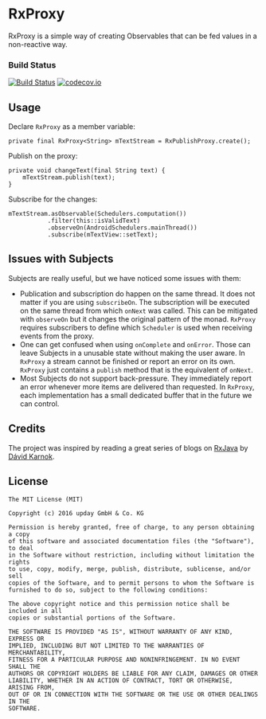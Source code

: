 # RxProxy

RxProxy is a simple way of creating Observables that can be fed values in a non-reactive way.

### Build Status
[![Build Status](https://travis-ci.org/upday/RxProxy.svg?branch=master)](https://travis-ci.org/upday/RxProxy) [![codecov.io](http://codecov.io/github/upday/RxProxy/coverage.svg?branch=master)](http://codecov.io/github/upday/RxProxy?branch=master)

## Usage
Declare `RxProxy` as a member variable:

    private final RxProxy<String> mTextStream = RxPublishProxy.create();
    

Publish on the proxy:

    private void changeText(final String text) {
        mTextStream.publish(text);
    }

Subscribe for the changes:

    mTextStream.asObservable(Schedulers.computation())
               .filter(this::isValidText)
               .observeOn(AndroidSchedulers.mainThread())
               .subscribe(mTextView::setText);
    
## Issues with Subjects
Subjects are really useful, but we have noticed some issues with them:

* Publication and subscription do happen on the same thread. It does not matter if you are using `subscribeOn`. The subscription will be executed on the same thread from which `onNext` was called. This can be mitigated with `observeOn` but it changes the original pattern of the monad. `RxProxy` requires subscribers to define which `Scheduler` is used when receiving events from the proxy.
* One can get confused when using `onComplete` and `onError`. Those can leave Subjects in a unusable state without making the user aware. In `RxProxy` a stream cannot be finished or report an error on its own. `RxProxy` just contains a `publish` method that is the equivalent of `onNext`.
* Most Subjects do not support back-pressure. They immediately report an error whenever more items are delivered than requested. In `RxProxy`, each implementation has a small dedicated buffer that in the future we can control.

## Credits
The project was inspired by reading a great series of blogs on [RxJava](http://akarnokd.blogspot.de/) by  [Dávid Karnok](https://plus.google.com/113316559156085910174/posts).

License
-------

    The MIT License (MIT)
    
    Copyright (c) 2016 upday GmbH & Co. KG

    Permission is hereby granted, free of charge, to any person obtaining a copy
    of this software and associated documentation files (the "Software"), to deal
    in the Software without restriction, including without limitation the rights
    to use, copy, modify, merge, publish, distribute, sublicense, and/or sell
    copies of the Software, and to permit persons to whom the Software is
    furnished to do so, subject to the following conditions:

    The above copyright notice and this permission notice shall be included in all
    copies or substantial portions of the Software.

    THE SOFTWARE IS PROVIDED "AS IS", WITHOUT WARRANTY OF ANY KIND, EXPRESS OR
    IMPLIED, INCLUDING BUT NOT LIMITED TO THE WARRANTIES OF MERCHANTABILITY,
    FITNESS FOR A PARTICULAR PURPOSE AND NONINFRINGEMENT. IN NO EVENT SHALL THE
    AUTHORS OR COPYRIGHT HOLDERS BE LIABLE FOR ANY CLAIM, DAMAGES OR OTHER
    LIABILITY, WHETHER IN AN ACTION OF CONTRACT, TORT OR OTHERWISE, ARISING FROM,
    OUT OF OR IN CONNECTION WITH THE SOFTWARE OR THE USE OR OTHER DEALINGS IN THE
    SOFTWARE.
